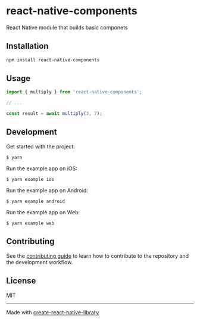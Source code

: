 # react-native-components

React Native module that builds basic componets

## Installation

```sh
npm install react-native-components
```

## Usage


```js
import { multiply } from 'react-native-components';

// ...

const result = await multiply(3, 7);
```

## Development

Get started with the project:

```shell
$ yarn
```

Run the example app on iOS:

```
$ yarn example ios
```

Run the example app on Android:

```
$ yarn example android
```

Run the example app on Web:

```
$ yarn example web
```

## Contributing

See the [contributing guide](CONTRIBUTING.md) to learn how to contribute to the repository and the development workflow.

## License

MIT

---

Made with [create-react-native-library](https://github.com/callstack/react-native-builder-bob)
